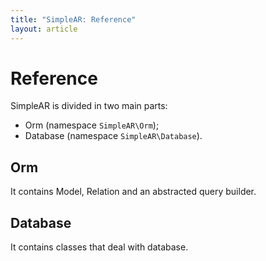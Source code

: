 ```yaml
---
title: "SimpleAR: Reference"
layout: article
---
```


# Reference

SimpleAR is divided in two main parts:

* Orm (namespace `SimpleAR\Orm`);
* Database (namespace `SimpleAR\Database`).

## Orm

It contains Model, Relation and an abstracted query builder.

## Database

It contains classes that deal with database.
